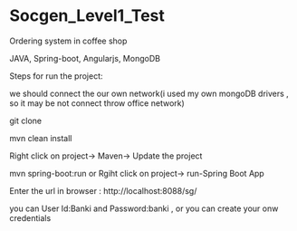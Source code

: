 # Socgen_Level1_Test
Ordering system in coffee shop 

JAVA, Spring-boot, Angularjs, MongoDB

Steps for run the project:

we should connect the our own network(i used my own mongoDB drivers , so it may be not connect throw office network)

git clone 

mvn clean install

Right click on project-> Maven-> Update the project

mvn spring-boot:run   or   Rgiht click on project-> run-Spring Boot App


Enter the url in browser :    http://localhost:8088/sg/  

you can  User Id:Banki and Password:banki , or you can create your onw credentials 
